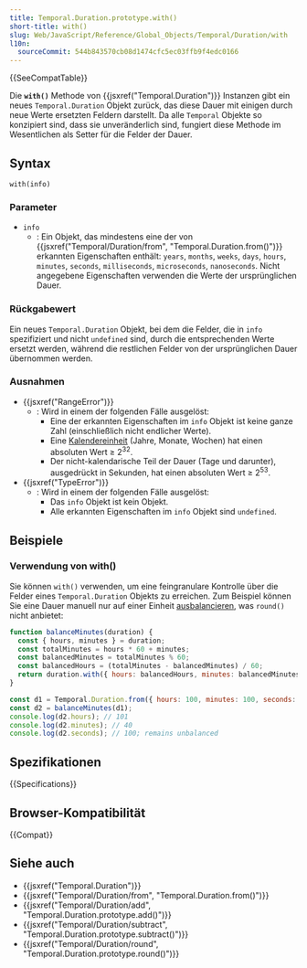 ```yaml
---
title: Temporal.Duration.prototype.with()
short-title: with()
slug: Web/JavaScript/Reference/Global_Objects/Temporal/Duration/with
l10n:
  sourceCommit: 544b843570cb08d1474cfc5ec03ffb9f4edc0166
---
```


{{SeeCompatTable}}

Die **`with()`** Methode von {{jsxref("Temporal.Duration")}} Instanzen gibt ein neues `Temporal.Duration` Objekt zurück, das diese Dauer mit einigen durch neue Werte ersetzten Feldern darstellt. Da alle `Temporal` Objekte so konzipiert sind, dass sie unveränderlich sind, fungiert diese Methode im Wesentlichen als Setter für die Felder der Dauer.

## Syntax

```js-nolint
with(info)
```

### Parameter

- `info`
  - : Ein Objekt, das mindestens eine der von {{jsxref("Temporal/Duration/from", "Temporal.Duration.from()")}} erkannten Eigenschaften enthält: `years`, `months`, `weeks`, `days`, `hours`, `minutes`, `seconds`, `milliseconds`, `microseconds`, `nanoseconds`. Nicht angegebene Eigenschaften verwenden die Werte der ursprünglichen Dauer.

### Rückgabewert

Ein neues `Temporal.Duration` Objekt, bei dem die Felder, die in `info` spezifiziert und nicht `undefined` sind, durch die entsprechenden Werte ersetzt werden, während die restlichen Felder von der ursprünglichen Dauer übernommen werden.

### Ausnahmen

- {{jsxref("RangeError")}}
  - : Wird in einem der folgenden Fälle ausgelöst:
    - Eine der erkannten Eigenschaften im `info` Objekt ist keine ganze Zahl (einschließlich nicht endlicher Werte).
    - Eine [Kalendereinheit](/de/docs/Web/JavaScript/Reference/Global_Objects/Temporal/Duration#calendar_durations) (Jahre, Monate, Wochen) hat einen absoluten Wert ≥ 2<sup>32</sup>.
    - Der nicht-kalendarische Teil der Dauer (Tage und darunter), ausgedrückt in Sekunden, hat einen absoluten Wert ≥ 2<sup>53</sup>.
- {{jsxref("TypeError")}}
  - : Wird in einem der folgenden Fälle ausgelöst:
    - Das `info` Objekt ist kein Objekt.
    - Alle erkannten Eigenschaften im `info` Objekt sind `undefined`.

## Beispiele

### Verwendung von with()

Sie können `with()` verwenden, um eine feingranulare Kontrolle über die Felder eines `Temporal.Duration` Objekts zu erreichen. Zum Beispiel können Sie eine Dauer manuell nur auf einer Einheit [ausbalancieren](/de/docs/Web/JavaScript/Reference/Global_Objects/Temporal/Duration#duration_balancing), was `round()` nicht anbietet:

```js
function balanceMinutes(duration) {
  const { hours, minutes } = duration;
  const totalMinutes = hours * 60 + minutes;
  const balancedMinutes = totalMinutes % 60;
  const balancedHours = (totalMinutes - balancedMinutes) / 60;
  return duration.with({ hours: balancedHours, minutes: balancedMinutes });
}

const d1 = Temporal.Duration.from({ hours: 100, minutes: 100, seconds: 100 });
const d2 = balanceMinutes(d1);
console.log(d2.hours); // 101
console.log(d2.minutes); // 40
console.log(d2.seconds); // 100; remains unbalanced
```

## Spezifikationen

{{Specifications}}

## Browser-Kompatibilität

{{Compat}}

## Siehe auch

- {{jsxref("Temporal.Duration")}}
- {{jsxref("Temporal/Duration/from", "Temporal.Duration.from()")}}
- {{jsxref("Temporal/Duration/add", "Temporal.Duration.prototype.add()")}}
- {{jsxref("Temporal/Duration/subtract", "Temporal.Duration.prototype.subtract()")}}
- {{jsxref("Temporal/Duration/round", "Temporal.Duration.prototype.round()")}}
